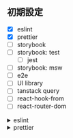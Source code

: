 ## 初期設定

- [x] eslint
- [x] prettier
- [ ] storybook
- [ ] storybook: test
  - [ ] jest
- [ ] storybook: msw
- [ ] e2e
- [ ] UI library
- [ ] tanstack query
- [ ] react-hook-from
- [ ] react-router-dom

<details>
<summary>eslint</summary>

[参考](https://tech-broccoli.life/articles/engineer/create-react-with-vite#node%E7%92%B0%E5%A2%83%E3%81%AE%E8%A8%AD%E5%AE%9A)

```
yarn add -D eslint
npm init @eslint/config


✔ How would you like to use ESLint? · style
✔ What type of modules does your project use? · esm
✔ Which framework does your project use? · react
✔ Does your project use TypeScript? · No / Yes
✔ Where does your code run? · browser
✔ How would you like to define a style for your project? · guide
✔ Which style guide do you want to follow? · standard-with-typescript
✔ What format do you want your config file to be in? · JavaScript
✔ Would you like to install them now? · No / Yes
✔ Which package manager do you want to use? · yarn

```

airbnb 導入

```
yarn add -D eslint-config-airbnb eslint-plugin-react-hooks eslint-plugin-jsx-a11y
yarn add -D eslint-config-airbnb-typescript @typescript-eslint/parser
yarn add -D eslint-config-prettier
yarn add -D eslint-plugin-unicorn

// 使わなくなったやつ
yarn remove eslint-config-standard-with-typescript
```

script 変更

```
"scripts": {
    // ...
    "lint": "eslint . --ext .js,.jsx,.ts,.tsx", // <- 追加
  },
```

自動 import 整列 削除
[参考](https://note.com/show_kanamaru/n/n59ee8c96dc30)

```
yarn add -D eslint-plugin-import eslint-plugin-unused-imports
```

plugins に'import', 'unused-imports'を追加
rules に'import/order'と'@typescript-eslint/no-unused-vars'と'unused-imports/no-unused-imports'を追加

```
  plugins: ['react', 'import', 'unused-imports'],
  rules: {
    'import/order': [
      'error',
      {
        groups: ['builtin', 'external', 'internal', 'parent', 'sibling', 'index'],
        'newlines-between': 'always',
        alphabetize: { order: 'asc', caseInsensitive: true },
        pathGroups: [
          {
            pattern: 'react**',
            group: 'external',
            position: 'before',
          },
          {
            pattern: '@material-ui/**',
            group: 'external',
            position: 'after',
          },
        ],
        pathGroupsExcludedImportTypes: ['react'],
      },
    ],
    '@typescript-eslint/no-unused-vars': 'off',
    'unused-imports/no-unused-imports': 'error',
```

</details>

<details>
<summary>prettier</summary>
[参考](https://tech-broccoli.life/articles/engineer/create-react-with-vite#node%E7%92%B0%E5%A2%83%E3%81%AE%E8%A8%AD%E5%AE%9A)

```
yarn add -D prettier
```

.prettierrc 作成

```
{
  "semi": false,
  "singleQuote": true,
  "bracketSameLine": true,
  "printWidth": 100
}
```

script に追加

```
"scripts": {
    /// ...
    "format": "npx prettier --write ."
  },
```

</details>
